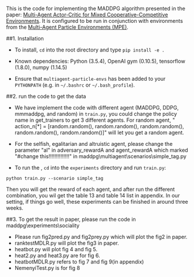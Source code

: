 
This is the code for implementing the MADDPG algorithm presented in the paper:
[Multi-Agent Actor-Critic for Mixed Cooperative-Competitive Environments](https://arxiv.org/pdf/1706.02275.pdf).
It is configured to be run in conjunction with environments from the
[Multi-Agent Particle Environments (MPE)](https://github.com/openai/multiagent-particle-envs).

##1.  Installation

- To install, `cd` into the root directory and type `pip install -e .`

- Known dependencies: Python (3.5.4), OpenAI gym (0.10.5), tensorflow (1.8.0), numpy (1.14.5)

- Ensure that `multiagent-particle-envs` has been added to your `PYTHONPATH` (e.g. in `~/.bashrc` or `~/.bash_profile`).

##2.  run the code to get the data

- We have implement the code with different agent (MADDPG, DDPG, mmmaddpg, and random) in  `train.py`, you could change the policy name in get_trainers to 
get 3 different agents. For random agent, " action_n[*] = [random.random(), random.random(), random.random(), random.random(), random.random()]" will let you get a random agent.

- For the  selfish, egalitarian and altruistic agent, please change the parameter "al" in adversary_rewardA and
agent_rewardA which marked "#change this!!!!!!!!!!!!!!" in maddpg\multiagent\scenarios\simple_tag.py
- To run the , `cd` into the `experiments` directory and run `train.py`:

``python train.py --scenario simple_tag``

Then you will get the reward of each agent, and after run the different combination, you wil get the table 
13 and table 14 list in appendix. In our setting, if things go well, these experiments can be finished in 
around three weeks.


##3.  To get the result in paper, please run the code in maddpg\experiments\sociality

- Please run fig2pred.py and fig2prey.py which will plot the fig2 in paper.
- ranktestMDLR.py  will plot the fig3 in paper.
- heatbot.py will plot fig 4 and fig 5.
- heat2.py and heat3.py are for fig 6.
- heatbotMDLR.py refers to fig 7 and fig 9(in appendix)
- NemenyiTest.py is for fig 8











